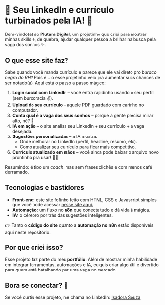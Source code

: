 # 🌟 Seu LinkedIn e currículo turbinados pela IA! 🚀  

Bem-vindo(a) ao **Plutara Digital**, um projetinho que criei para mostrar minhas skills e, de quebra, ajudar qualquer pessoa a brilhar na busca pela vaga dos sonhos ✨.  

## O que esse site faz?  
Sabe quando você manda currículo e parece que ele vai direto pro *buraco negro do RH*? Pois é… o esse projetinho veio pra aumentar suas chances de ser notado(a). Aqui está o passo a passo mágico:  

1. **Login social com LinkedIn** – você entra rapidinho usando o seu perfil (sem burocracia ✌️).  
2. **Upload do seu currículo** – aquele PDF guardado com carinho no computador.  
3. **Conta qual é a vaga dos seus sonhos** – porque a gente precisa mirar alto, né? 🎯  
4. **IA em ação** – o site analisa seu LinkedIn + seu currículo + a vaga desejada.  
5. **Sugestões personalizadas** – a IA mostra:  
   - Onde melhorar no LinkedIn (perfil, headline, resumo, etc).  
   - Como atualizar seu currículo para ficar mais competitivo.  
6. **Currículo atualizado em mãos** – você ainda pode baixar o arquivo novo prontinho pra usar! 📂✨  

Resumindo: é tipo um *coach*, mas sem frases clichês e com menos café derramado.  

## Tecnologias e bastidores  
- **Front-end:** este site fofinho feito com HTML, CSS e Javascript simples que você pode acessar [nesse site aqui.](https://app.plutara.digital/)  
- **Automação:** um fluxo no **n8n** que conecta tudo e dá vida à mágica.  
- **IA:** o cérebro por trás das sugestões inteligentes.  

👉 Tanto o **código do site** quanto a **automação no n8n** estão disponíveis aqui neste repositório.  

## Por que criei isso?  
Esse projeto faz parte do meu **portfólio**. Além de mostrar minha habilidade em integrar ferramentas, automações e IA, eu quis criar algo útil e divertido para quem está batalhando por uma vaga no mercado.  

## Bora se conectar? 💌  
Se você curtiu esse projeto, me chama no LinkedIn: [Isadora Souza](https://www.linkedin.com/in/souza-isadora/)  
